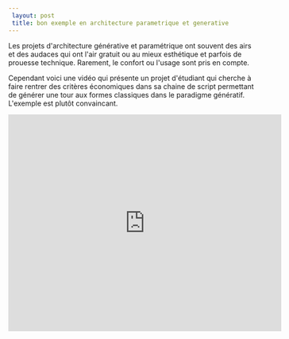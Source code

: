 ```yaml
---
 layout: post
 title: bon exemple en architecture parametrique et generative
---
```


Les projets d'architecture générative et paramétrique ont souvent des airs et des audaces qui ont l'air gratuit ou au mieux esthétique et parfois de prouesse technique. Rarement, le confort ou l'usage sont pris en compte.

Cependant voici une vidéo qui présente un projet d'étudiant qui cherche à faire rentrer des critères économiques dans sa chaine de script permettant de générer une tour aux formes classiques dans le paradigme génératif. L'exemple est plutôt convaincant.

<iframe src="http://player.vimeo.com/video/23061345?title=0&amp;byline=0&amp;portrait=0" width="550" height="437" frameborder="0"></iframe>